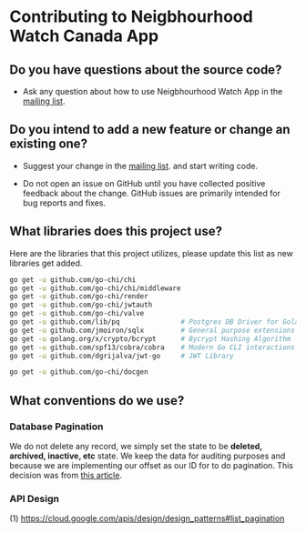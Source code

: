 # Contributing to Neigbhourhood Watch Canada App

## Do you have questions about the source code?

* Ask any question about how to use Neigbhourhood Watch App in the [mailing list](https://groups.google.com/forum/#!forum/nwl-app).

## Do you intend to add a new feature or change an existing one?
* Suggest your change in the [mailing list](https://groups.google.com/forum/#!forum/nwl-app). and start writing code.

* Do not open an issue on GitHub until you have collected positive feedback about the change. GitHub issues are primarily intended for bug reports and fixes.

## What libraries does this project use?
Here are the libraries that this project utilizes, please update this list as
new libraries get added.

```bash
go get -u github.com/go-chi/chi
go get -u github.com/go-chi/chi/middleware
go get -u github.com/go-chi/render
go get -u github.com/go-chi/jwtauth
go get -u github.com/go-chi/valve
go get -u github.com/lib/pq               # Postgres DB Driver for Golang
go get -u github.com/jmoiron/sqlx         # General purpose extensions to golang's database/sql
go get -u golang.org/x/crypto/bcrypt      # Bycrypt Hashing Algorithm
go get -u github.com/spf13/cobra/cobra    # Modern Go CLI interactions
go get -u github.com/dgrijalva/jwt-go     # JWT Library

go get -u github.com/go-chi/docgen
```

## What conventions do we use?

### Database Pagination
We do not delete any record, we simply set the state to be **deleted, archived, inactive, etc** state. We keep the data for auditing purposes and because we are implementing our offset as our ID for to do pagination. This decision was from [this article](https://developer.wordpress.com/2014/02/14/an-efficient-alternative-to-paging-with-sql-offsets/).


### API Design

(1) https://cloud.google.com/apis/design/design_patterns#list_pagination
